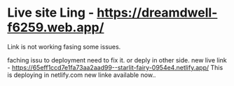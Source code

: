 # Live site Ling - https://dreamdwell-f6259.web.app/ 
Link is not working fasing some issues.

faching issu to deployment 
need to fix it. or deply in other side.
new live link - https://65eff1ccd7e1fa73aa2aad99--starlit-fairy-0954e4.netlify.app/ 
 This is deploying in netlify.com 
new linke available now..
